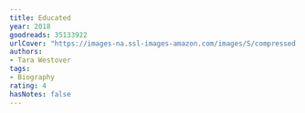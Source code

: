 ```yaml
---
title: Educated
year: 2018
goodreads: 35133922
urlCover: "https://images-na.ssl-images-amazon.com/images/S/compressed.photo.goodreads.com/books/1506026635i/35133922.jpg"
authors:
- Tara Westover
tags:
- Biography
rating: 4
hasNotes: false
---
```

